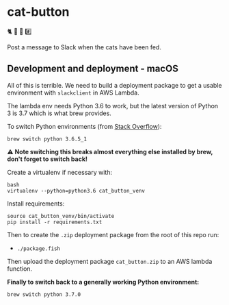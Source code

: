 # cat-button
🐈 🍖 📢 #️⃣

Post a message to Slack when the cats have been fed.

## Development and deployment - macOS

All of this is terrible. We need to build a deployment package to get a usable environment with `slackclient` in AWS Lambda.

The lambda env needs Python 3.6 to work, but the latest version of Python 3 is 3.7 which is what brew provides.

To switch Python environments (from [Stack Overflow](https://stackoverflow.com/questions/51726203/installing-python3-6-alongside-python3-7-on-mac)):
```
brew switch python 3.6.5_1
```

**⚠️ Note switching this breaks almost everything else installed by brew, don't forget to switch back!**

Create a virtualenv if necessary with:
```
bash
virtualenv --python=python3.6 cat_button_venv
```

Install requirements:

```
source cat_button_venv/bin/activate
pip install -r requirements.txt
```

Then to create the `.zip` deployment package from the root of this repo run:
- `./package.fish`

Then upload the deployment package `cat_button.zip` to an AWS lambda function.

**Finally to switch back to a generally working Python environment:**
```
brew switch python 3.7.0
```
